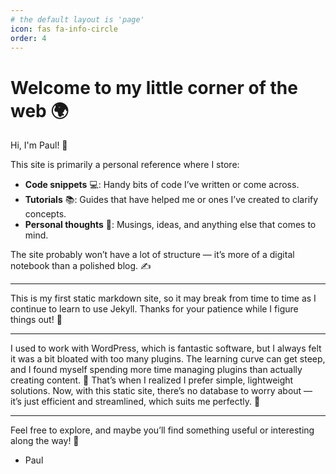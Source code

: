 ```yaml
---
# the default layout is 'page'
icon: fas fa-info-circle
order: 4
---
```

# Welcome to my little corner of the web 🌍

Hi, I'm Paul! 👋

This site is primarily a personal reference where I store:

- **Code snippets** 💻: Handy bits of code I’ve written or come across.
- **Tutorials** 📚: Guides that have helped me or ones I’ve created to clarify concepts.
- **Personal thoughts** 💭: Musings, ideas, and anything else that comes to mind.

The site probably won’t have a lot of structure — it’s more of a digital notebook than a polished blog. ✍️

---

This is my first static markdown site, so it may break from time to time as I continue to learn to use Jekyll. Thanks for your patience while I figure things out! 🙏

---

I used to work with WordPress, which is fantastic software, but I always felt it was a bit bloated with too many plugins. The learning curve can get steep, and I found myself spending more time managing plugins than actually creating content. 🤔 That’s when I realized I prefer simple, lightweight solutions. Now, with this static site, there’s no database to worry about — it’s just efficient and streamlined, which suits me perfectly. 🚀

---

Feel free to explore, and maybe you’ll find something useful or interesting along the way! 🌟


- Paul